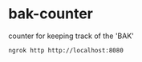 # bak-counter
counter for keeping track of the 'BAK'


```bash 
ngrok http http://localhost:8080
```